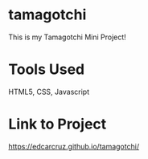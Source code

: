 # tamagotchi
This is my Tamagotchi Mini Project!

# Tools Used
HTML5, CSS, Javascript

# Link to Project
https://edcarcruz.github.io/tamagotchi/